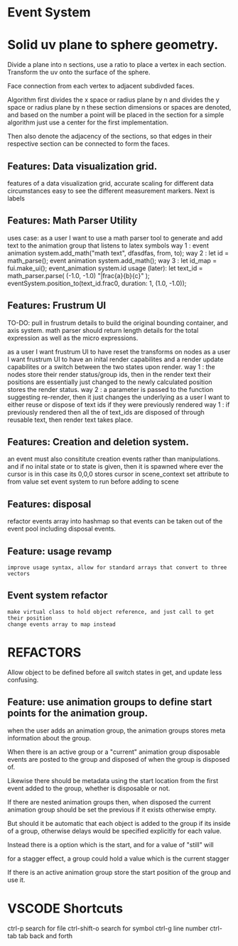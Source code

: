 # Event System
# Solid uv plane to sphere geometry.
Divide a plane into n sections, use a ratio to place a vertex in each section.
Transform the uv onto the surface of the sphere.

Face connection from each vertex to adjacent subdivded faces.

Algorithm
first divides the x space or radius plane by n
and divides the y space or radius plane by n
these section dimensions or spaces are denoted, and based
on the number a point will be placed in the section for a simple
algorithm just use a center for the first implementation.

Then also denote the adjacency of the sections, so that edges in their respective section can be connected to form the faces.


## Features: Data visualization grid.
  features of a data visualization grid, accurate scaling for different data circumstances
  easy to see the different measurement markers.
  Next is labels

## Features: Math Parser Utility
  uses case:
    as a user I want to use a math parser tool to generate and add text to the animation group that listens to latex symbols 
      way 1 : event animation system.add_math("math text", dfasdfas, from, to);
      way 2 : let id = math_parse(); event animation system.add_math();
      way 3 : let id_map = fui.make_ui(); event_animation system.id
    usage (later): 
      let text_id = math_parser.parse( (-1.0, -1.0) "|frac{a}{b}{c}" );
      eventSystem.position_to(text_id.frac0, duration: 1, (1.0, -1.0));

## Features: Frustrum UI
  TO-DO:
    pull in frustrum details to build the original bounding container, and axis system.
    math parser should return length details for the total expression as well as the micro expressions.
    

  as a user I want frustrum UI to have reset the transforms on nodes
  as a user I want frustrum UI to have an inital render capabilites and a render update capabilites or a switch between the two states upon render.
    way 1 : the nodes store their render status/group ids, then in the render text their positions are essentially just changed to the newly calculated position stores the render status.
    way 2 : a parameter is passed to the function suggesting re-render, then it just changes the underlying 
  as a user I want to either reuse or dispose of text ids if they were previously rendered
    way 1 : if previously rendered then all the of text_ids are disposed of through reusable text, then render text takes place.

    
    

  

  
   
## Features: Creation and deletion system.
an event must also consititute creation events rather than manipulations.
and if no inital state or to state is given, then it is spawned where ever the cursor is in this case its 0,0,0
stores cursor in scene_context
set attribute to from value set event system to run before adding to scene

## Features: disposal
refactor events array into hashmap so that events can be taken out of the event pool including disposal events.

## Feature: usage revamp
    improve usage syntax, allow for standard arrays that convert to three vectors

## Event system refactor
    make virtual class to hold object reference, and just call to get their position
    change events array to map instead

# REFACTORS
Allow object to be defined before all switch states in get, and update less confusing.

## Feature: use animation groups to define start points for the animation group.
  when the user adds an animation group, the animation groups stores meta information about the group.

  When there is an active group or a "current" animation group disposable events are posted to the group and disposed of when the group is disposed of.

  Likewise there should be metadata using the start location from the first event added to the group, whether is disposable or not.

  If there are nested animation groups then, when disposed the current animation group should be set the previous if it exists otherwise empty.

  But should it be automatic that each object is added to the group if its inside of a group, otherwise delays would be specified explicitly for each value.

  Instead there is a option which is the start, and for a value of "still" will

  for a stagger effect, a group could hold a value which is the current stagger


If there is an active animation group store the start position of the group and use it.

# VSCODE Shortcuts
ctrl-p search for file
ctrl-shift-o search for symbol
ctrl-g line number
ctrl-tab tab back and forth